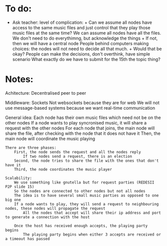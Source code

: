 # To do:
- Ask teacher:
    level of complication:
        + Can we assume all nodes have access to the same music files and just control that they play those music files at the same time?
            We can assume all nodes have all the files. We don't need to do everythimng, but acknowledge the things
        + If not, then we will have a central node
    People behind computers making choices: the nodes will not need to decide all that much.
        + Would that be okay?
            People can make the decisions, don't overthink, have simple scenario
    What exactly do we have to submit for the 15th the topic thing?

# Notes:

Achitecture:
    Decentralised peer to peer

Middleware:
    Sockets
    Not websockets because they are for web
    We will not use message-based systems because we want real-time communication

General idea:
    Each node has their own music files which need not be on the other nodes
    If a node wants to play syncronised music, it will share a request with the other nodes
        For each node that joins, the main node will share the file, after checking with the node that it does not have it
        Then, the main node will coordinate the music playing

    There are three phases:
        First, the node sends the request and all the nodes reply
            If two nodes send a request, there is an election
        Second, the node tries to share the file with the ones that don't have it
        Third, the node coordinates the music player

    Scalability:
        We use something like gnutella but for request parties (REDESII P2P slide 15)
        So the nodes are connected to other nodes but not all nodes
        The idea is to have several small music parties as opposed to one big one
        If a node wants to play, they will send a request to neighbouring nodes, these nodes will propagate the request
            All the nodes that accept will share their ip address and port to generate a connection with the host

        Once the host has received enough accepts, the playing party begins
            The playing party begins when either 3 accepts are received or a timeout has passed
    